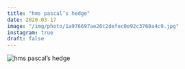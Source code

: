 ```yaml
---
title: "hms pascal’s hedge"
date: 2020-03-17
image: "/img/photo/1a976697ae26c2defec0e92c3760a4c9.jpg"
instagram: true
draft: false
---
```


![hms pascal’s hedge](/img/photo/1a976697ae26c2defec0e92c3760a4c9.jpg)
